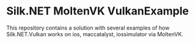 # Silk.NET MoltenVK VulkanExample

This repository contains a solution with several examples of how Silk.NET.Vulkan works on ios, maccatalyst, iossimulator via MoltenVK.
